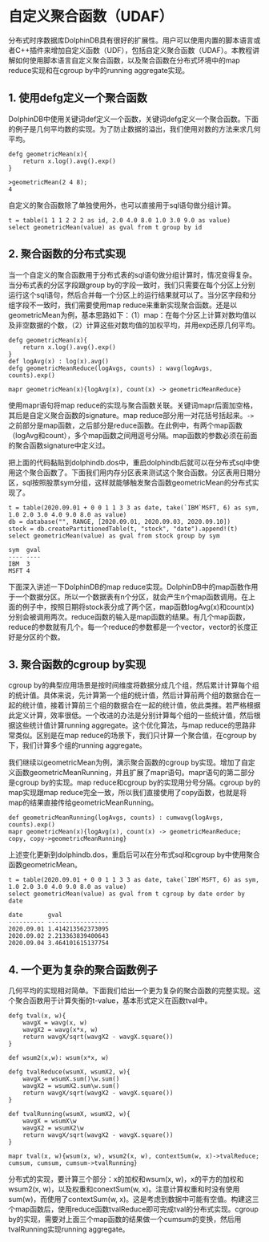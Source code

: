 # 自定义聚合函数（UDAF）

分布式时序数据库DolphinDB具有很好的扩展性。用户可以使用内置的脚本语言或者C++插件来增加自定义函数（UDF），包括自定义聚合函数（UDAF）。本教程讲解如何使用脚本语言自定义聚合函数，以及聚合函数在分布式环境中的map reduce实现和在cgroup by中的running aggregate实现。

## 1. 使用defg定义一个聚合函数 

DolphinDB中使用关键词def定义一个函数，关键词defg定义一个聚合函数。下面的例子是几何平均数的实现。为了防止数据的溢出，我们使用对数的方法来求几何平均。
```
defg geometricMean(x){
    return x.log().avg().exp()
}

>geometricMean(2 4 8);
4
```

自定义的聚合函数除了单独使用外，也可以直接用于sql语句做分组计算。
```
t = table(1 1 1 2 2 2 as id, 2.0 4.0 8.0 1.0 3.0 9.0 as value)
select geometricMean(value) as gval from t group by id
```

## 2. 聚合函数的分布式实现

当一个自定义的聚合函数用于分布式表的sql语句做分组计算时，情况变得复杂。当分布式表的分区字段跟group by的字段一致时，我们只需要在每个分区上分别运行这个sql语句，然后合并每一个分区上的运行结果就可以了。当分区字段和分组字段不一致时，我们需要使用map reduce来重新实现聚合函数。还是以geometricMean为例，基本思路如下：（1）map：在每个分区上计算对数均值以及非空数据的个数，（2）计算这些对数均值的加权平均，并用exp还原几何平均。
```
defg geometricMean(x){
    return x.log().avg().exp()
}
def logAvg(x) : log(x).avg()
defg geometricMeanReduce(logAvgs, counts) : wavg(logAvgs, counts).exp()

mapr geometricMean(x){logAvg(x), count(x) -> geometricMeanReduce}
```
使用mapr语句将map reduce的实现与聚合函数关联。关键词mapr后面加空格，其后是自定义聚合函数的signature。map reduce部分用一对花括号括起来。`->`之前部分是map函数，之后部分是reduce函数。在此例中，有两个map函数（logAvg和count），多个map函数之间用逗号分隔。map函数的参数必须在前面的聚合函数signature中定义过。

把上面的代码黏贴到dolphindb.dos中，重启dolphindb后就可以在分布式sql中使用这个聚合函数了。下面我们用内存分区表来测试这个聚合函数。分区表用日期分区，sql按照股票sym分组，这样就能够触发聚合函数geometricMean的分布式实现了。
```
t = table(2020.09.01 + 0 0 1 1 3 3 as date, take(`IBM`MSFT, 6) as sym, 1.0 2.0 3.0 4.0 9.0 8.0 as value)
db = database("", RANGE, [2020.09.01, 2020.09.03, 2020.09.10])
stock = db.createPartitionedTable(t, "stock", "date").append!(t)
select geometricMean(value) as gval from stock group by sym

sym  gval
---- ----
IBM  3
MSFT 4
```
下面深入讲述一下DolphinDB的map reduce实现。DolphinDB中的map函数作用于一个数据分区。所以一个数据表有n个分区，就会产生n个map函数调用。在上面的例子中，按照日期将stock表分成了两个区，map函数logAvg(x)和count(x)分别会被调用两次。reduce函数的输入是map函数的结果。有几个map函数，reduce的参数就有几个。每一个reduce的参数都是一个vector，vector的长度正好是分区的个数。

## 3. 聚合函数的cgroup by实现

cgroup by的典型应用场景是按时间维度将数据分成几个组，然后累计计算每个组的统计值。具体来说，先计算第一个组的统计值，然后计算前两个组的数据合在一起的统计值，接着计算前三个组的数据合在一起的统计值，依此类推。若严格根据此定义计算，效率很低。一个改进的办法是分别计算每个组的一些统计值，然后根据这些统计值计算running aggregate。这个优化算法，与map reduce的思路非常类似。区别是在map reduce的场景下，我们只计算一个聚合值，在cgroup by下，我们计算多个组的running aggregate。

我们继续以geometricMean为例，演示聚合函数的cgroup by实现。增加了自定义函数geometricMeanRunning，并且扩展了mapr语句。mapr语句的第二部分是cgroup by的实现。map reduce和cgroup by的实现用分号分隔。cgroup by的map实现跟map reduce完全一致，所以我们直接使用了copy函数，也就是将map的结果直接传给geometricMeanRunning。
```
def geometricMeanRunning(logAvgs, counts) : cumwavg(logAvgs, counts).exp()
mapr geometricMean(x){logAvg(x), count(x) -> geometricMeanReduce; copy, copy->geometricMeanRunning}
```
上述变化更新到dolphindb.dos，重启后可以在分布式sql和cgroup by中使用聚合函数geometricMean。
```
t = table(2020.09.01 + 0 0 1 1 3 3 as date, take(`IBM`MSFT, 6) as sym, 1.0 2.0 3.0 4.0 9.0 8.0 as value)
select geometricMean(value) as gval from t cgroup by date order by date

date       gval
---------- -----------------
2020.09.01 1.414213562373095
2020.09.02 2.213363839400643
2020.09.04 3.464101615137754
```

## 4. 一个更为复杂的聚合函数例子

几何平均的实现相对简单。下面我们给出一个更为复杂的聚合函数的完整实现。这个聚合函数用于计算失衡的t-value，基本形式定义在函数tval中。
```
defg tval(x, w){
	wavgX = wavg(x, w)
	wavgX2 = wavg(x*x, w)
	return wavgX/sqrt(wavgX2 - wavgX.square())
}

def wsum2(x,w): wsum(x*x, w)

defg tvalReduce(wsumX, wsumX2, w){
	wavgX = wsumX.sum()\w.sum()
	wavgX2 = wsumX2.sum\w.sum()
	return wavgX/sqrt(wavgX2 - wavgX.square())
}

def tvalRunning(wsumX, wsumX2, w){
	wavgX = wsumX\w
	wavgX2 = wsumX2\w
	return wavgX/sqrt(wavgX2 - wavgX.square())
}

mapr tval(x, w){wsum(x, w), wsum2(x, w), contextSum(w, x)->tvalReduce; cumsum, cumsum, cumsum->tvalRunning}
```
分布式的实现，要计算三个部分：x的加权和wsum(x, w)，x的平方的加权和wsum2(x, w)，以及权重和conextSum(w, x)。注意计算权重和时没有使用sum(w)，而使用了contextSum(w, x)。这是考虑到数据中可能有空值。构建这三个map函数后，使用reduce函数tvalReduce即可完成tval的分布式实现。cgroup by的实现，需要对上面三个map函数的结果做一个cumsum的变换，然后用tvalRunning实现running aggregate。
